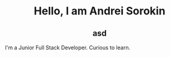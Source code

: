 # <center>Hello, I am Andrei Sorokin</center>
## <center>asd</center>

I'm a Junior Full Stack Developer. Curious to learn.
